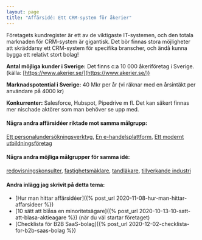 ```yaml
---
layout: page
title: "Affärsidé: Ett CRM-system för åkerier"
---
```

Företagets kundregister är ett av de viktigaste IT-systemen, och den totala marknaden för CRM-system är gigantisk. Det bör finnas stora möjligheter att skräddarsy ett CRM-system för specifika branscher, och ändå kunna bygga ett relativt stort bolag!

**Antal möjliga kunder i Sverige:** Det finns c:a 10 000 åkeriföretag i Sverige.(källa: [https://www.akerier.se/](https://www.akerier.se/))

**Marknadspotential i Sverige:** 40 Mkr per år (vi räknar med en årsintäkt per användare på 4000 kr)

**Konkurrenter:** Salesforce, Hubspot, Pipedrive m fl. Det kan säkert finnas mer nischade aktörer som man behöver se upp med.

#### Några andra affärsidéer riktade mot samma målgrupp:
[Ett personalundersökningsverktyg](/affarsideer/ett-personalundersokningsverktyg-for-akerier/), [En e-handelsplattform](/affarsideer/en-e-handelsplattform-for-akerier/), [Ett modernt utbildningsföretag](/affarsideer/ett-modernt-utbildningsforetag-riktat-mot-akerier/)


#### Några andra möjliga målgrupper för samma idé:
[redovisningskonsulter](/affarsideer/ett-crm-system-for-redovisningskonsulter/), [fastighetsmäklare](/affarsideer/ett-crm-system-for-fastighetsmaklare/), [tandläkare](/affarsideer/ett-crm-system-for-tandlakare/), [tillverkande industri](/affarsideer/ett-crm-system-for-tillverkande-industri/)

#### Andra inlägg jag skrivit på detta tema:
- [Hur man hittar affärsidéer]({% post_url 2020-11-08-hur-man-hittar-affarsideer %})
- [10 sätt att blåsa en minoritetsägare]({% post_url 2020-10-13-10-satt-att-blasa-aktieagare %}) (när du väl startar företaget)
- [Checklista för B2B SaaS-bolag]({% post_url 2020-12-02-checklista-for-b2b-saas-bolag %})

